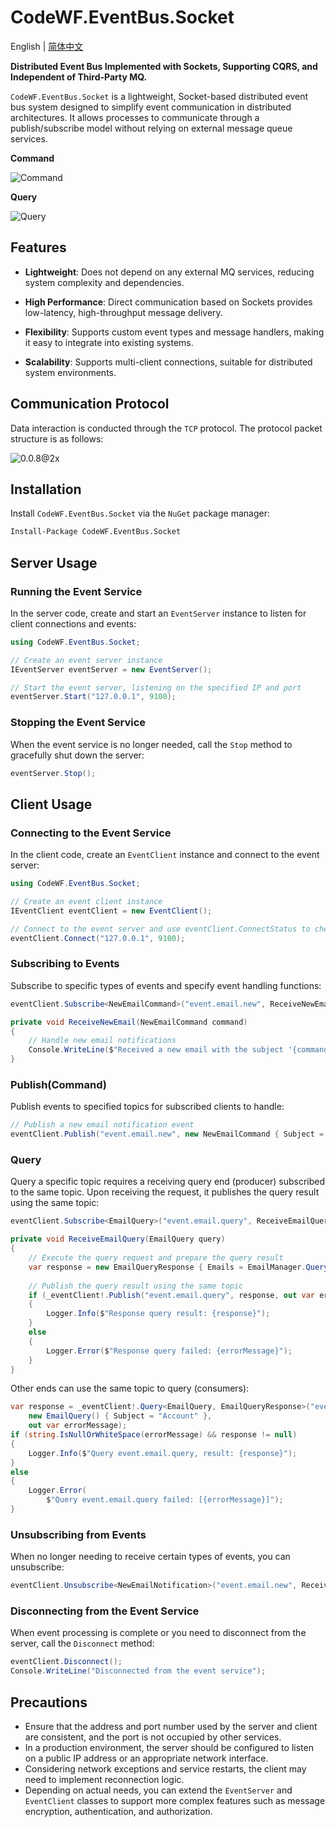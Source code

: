 # CodeWF.EventBus.Socket
English | [简体中文](README-zh_CN.md)

**Distributed Event Bus Implemented with Sockets, Supporting CQRS, and Independent of Third-Party MQ.**

`CodeWF.EventBus.Socket` is a lightweight, Socket-based distributed event bus system designed to simplify event communication in distributed architectures. It allows processes to communicate through a publish/subscribe model without relying on external message queue services.

**Command**

![Command](doc/imgs/command.png)

**Query**

![Query](doc/imgs/query.png)

## Features

- **Lightweight**: Does not depend on any external MQ services, reducing system complexity and dependencies.

- **High Performance**: Direct communication based on Sockets provides low-latency, high-throughput message delivery.

- **Flexibility**: Supports custom event types and message handlers, making it easy to integrate into existing systems.

- **Scalability**: Supports multi-client connections, suitable for distributed system environments.

## Communication Protocol

Data interaction is conducted through the `TCP` protocol. The protocol packet structure is as follows:

![0.0.8@2x](doc/imgs/0.0.8@2x.png)

## Installation

Install `CodeWF.EventBus.Socket` via the `NuGet` package manager:

```bash
Install-Package CodeWF.EventBus.Socket
```

## Server Usage

### Running the Event Service

In the server code, create and start an `EventServer` instance to listen for client connections and events:

```csharp
using CodeWF.EventBus.Socket;

// Create an event server instance
IEventServer eventServer = new EventServer();

// Start the event server, listening on the specified IP and port
eventServer.Start("127.0.0.1", 9100);
```

### Stopping the Event Service

When the event service is no longer needed, call the `Stop` method to gracefully shut down the server:

```csharp
eventServer.Stop();
```

## Client Usage

### Connecting to the Event Service

In the client code, create an `EventClient` instance and connect to the event server:

```csharp
using CodeWF.EventBus.Socket;

// Create an event client instance
IEventClient eventClient = new EventClient();

// Connect to the event server and use eventClient.ConnectStatus to check the connection status
eventClient.Connect("127.0.0.1", 9100);
```

### Subscribing to Events

Subscribe to specific types of events and specify event handling functions:

```csharp
eventClient.Subscribe<NewEmailCommand>("event.email.new", ReceiveNewEmailCommand);

private void ReceiveNewEmail(NewEmailCommand command)
{
    // Handle new email notifications
    Console.WriteLine($"Received a new email with the subject '{command.Subject}'");
}
```

### Publish(Command)

Publish events to specified topics for subscribed clients to handle:

```csharp
// Publish a new email notification event
eventClient.Publish("event.email.new", new NewEmailCommand { Subject = "Congratulations on winning the Github prize", Content = "We are delighted...", SendTime = new DateTime(2024, 7, 27) });
```

### Query

Query a specific topic requires a receiving query end (producer) subscribed to the same topic. Upon receiving the request, it publishes the query result using the same topic:

```csharp
eventClient.Subscribe<EmailQuery>("event.email.query", ReceiveEmailQuery);

private void ReceiveEmailQuery(EmailQuery query)
{
    // Execute the query request and prepare the query result
    var response = new EmailQueryResponse { Emails = EmailManager.QueryEmail(query.Subject) };
    
    // Publish the query result using the same topic
    if (_eventClient!.Publish("event.email.query", response, out var errorMessage))
    {
        Logger.Info($"Response query result: {response}");
    }
    else
    {
        Logger.Error($"Response query failed: {errorMessage}");
    }
}
```

Other ends can use the same topic to query (consumers):

```csharp
var response = _eventClient!.Query<EmailQuery, EmailQueryResponse>("event.email.query",
    new EmailQuery() { Subject = "Account" },
    out var errorMessage);
if (string.IsNullOrWhiteSpace(errorMessage) && response != null)
{
    Logger.Info($"Query event.email.query, result: {response}");
}
else
{
    Logger.Error(
        $"Query event.email.query failed: [{errorMessage}]");
}
```

### Unsubscribing from Events

When no longer needing to receive certain types of events, you can unsubscribe:

```csharp
eventClient.Unsubscribe<NewEmailNotification>("event.email.new", ReceiveNewEmail);
```

### Disconnecting from the Event Service

When event processing is complete or you need to disconnect from the server, call the `Disconnect` method:

```csharp
eventClient.Disconnect();
Console.WriteLine("Disconnected from the event service");
```

## Precautions

- Ensure that the address and port number used by the server and client are consistent, and the port is not occupied by other services.
- In a production environment, the server should be configured to listen on a public IP address or an appropriate network interface.
- Considering network exceptions and service restarts, the client may need to implement reconnection logic.
- Depending on actual needs, you can extend the `EventServer` and `EventClient` classes to support more complex features such as message encryption, authentication, and authorization.